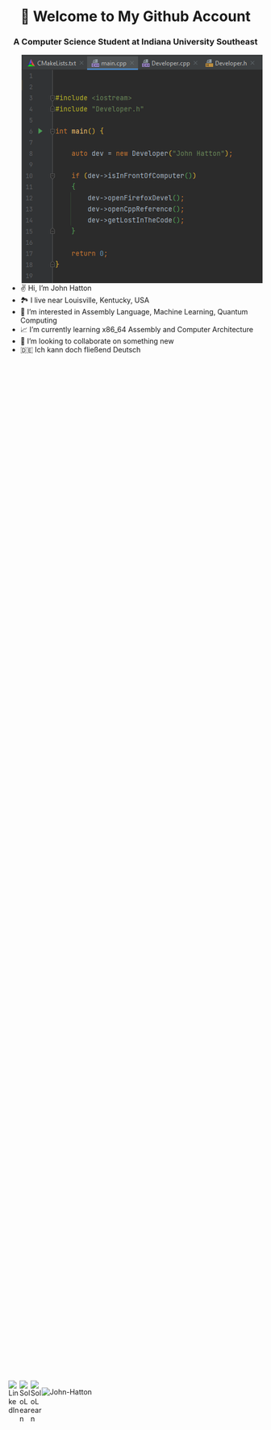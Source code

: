 <h1 align="center">👋 Welcome to My Github Account</h1>


<h3 align="center">A Computer Science Student at Indiana University Southeast</h3>



<!-- Cool Devel Image -->
<!-- Working GIF -->
<img src="https://github.com/John-Hatton/John-Hatton/blob/main/assets/images/John_Hatton.png" alt="dev_object" align="right" />

<br />

- ✌️ Hi, I’m John Hatton
- 🏞️ I live near Louisville, Kentucky, USA   
- 🔬 I’m interested in Assembly Language, Machine Learning, Quantum Computing
- 📈 I’m currently learning x86_64 Assembly and Computer Architecture
- 🚀 I’m looking to collaborate on something new
- 🇩🇪 Ich kann doch fließend Deutsch
 <br />

 <a href="john.hatton@web.de" style="display:block;padding:1000px">
   <img align="left" alt="Web-De" width="22px" src="https://cdn.icon-icons.com/icons2/699/PNG/512/webde_icon-icons.com_61620.png" />
 </a>
 <a href="https://www.linkedin.com/in/john-d-hatton/">
   <img align="left" alt="LinkedIn" width="22px" src="https://cdn-icons-png.flaticon.com/512/3536/3536505.png" />
 </a>
 <a href="https://www.sololearn.com/profile/12548172">
   <img align="left" alt="SoloLearn" width="22px" src="https://blob.sololearn.com/avatars/sololearn.png" />
 </a>
 </a>
 <a href="https://leetcode.com/taschenr3chner/">
   <img align="left" alt="SoloLearn" width="22px" src="https://cdn.iconscout.com/icon/free/png-256/leetcode-3629476-3031539.png" />
 </a>



<p align="left">
<img src="https://github-readme-stats.vercel.app/api?username=John-Hatton&show_icons=true" alt="John-Hatton" />

</p>



<!---
John-Hatton/John-Hatton is a ✨ special ✨ repository because its `README.md` (this file) appears on your GitHub profile.
You can click the Preview link to take a look at your changes.
--->
